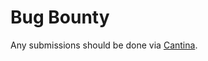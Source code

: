 # Bug Bounty

Any submissions should be done via [Cantina](https://cantina.xyz/bounties/7aa23a2b-7e8b-4b88-a9bb-713dc102a11a).
